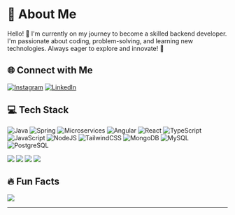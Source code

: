 # 💫 About Me
Hello! 👋 I'm currently on my journey to become a skilled backend developer. I'm passionate about coding, problem-solving, and learning new technologies. Always eager to explore and innovate! 🚀

## 🌐 Connect with Me
[![Instagram](https://img.shields.io/badge/Instagram-%23E4405F.svg?style=for-the-badge&logo=instagram&logoColor=white)](https://instagram.com/cgtysero) 
[![LinkedIn](https://img.shields.io/badge/LinkedIn-%230077B5.svg?style=for-the-badge&logo=linkedin&logoColor=white)](https://linkedin.com/in/muhammed-çağatay-sero-6468641b8)

## 💻 Tech Stack
![Java](https://img.shields.io/badge/java-%23ED8B00.svg?style=for-the-badge&logo=java&logoColor=white)
![Spring](https://img.shields.io/badge/spring-%236DB33F.svg?style=for-the-badge&logo=spring&logoColor=white)
![Microservices](https://img.shields.io/badge/microservices-%2300C4CC.svg?style=for-the-badge)
![Angular](https://img.shields.io/badge/angular-%23DD0031.svg?style=for-the-badge&logo=angular&logoColor=white)
![React](https://img.shields.io/badge/react-%2320232a.svg?style=for-the-badge&logo=react&logoColor=%2361DAFB)
![TypeScript](https://img.shields.io/badge/typescript-%23007ACC.svg?style=for-the-badge&logo=typescript&logoColor=white)
![JavaScript](https://img.shields.io/badge/javascript-%23323330.svg?style=for-the-badge&logo=javascript&logoColor=%23F7DF1E)
![NodeJS](https://img.shields.io/badge/node.js-6DA55F?style=for-the-badge&logo=node.js&logoColor=white)
![TailwindCSS](https://img.shields.io/badge/tailwindcss-%2338B2AC.svg?style=for-the-badge&logo=tailwind-css&logoColor=white)
![MongoDB](https://img.shields.io/badge/MongoDB-%234ea94b.svg?style=for-the-badge&logo=mongodb&logoColor=white)
![MySQL](https://img.shields.io/badge/mysql-%2300f.svg?style=for-the-badge&logo=mysql&logoColor=white)
![PostgreSQL](https://img.shields.io/badge/postgresql-%23336791.svg?style=for-the-badge&logo=postgresql&logoColor=white)


![](https://github-readme-stats.vercel.app/api?username=cagataysero&show_icons=true&theme=radical&hide_border=true&count_private=true)
![](https://github-readme-streak-stats.herokuapp.com/?user=cagataysero&theme=radical&hide_border=true)
![](https://github-readme-stats.vercel.app/api/top-langs/?username=cagataysero&theme=radical&hide_border=true&layout=compact)
![](https://github-profile-trophy.vercel.app/?username=cagataysero&theme=onedark&no-frame=true&no-bg=true&margin-w=15)


## 🔥 Fun Facts
[![](https://visitcount.itsvg.in/api?id=cagataysero&icon=5&color=12)](https://visitcount.itsvg.in)

---

<!--
Proudly created with GPRM ( https://gprm.itsvg.in )
-->
